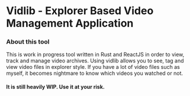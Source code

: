 # Vidlib - Explorer Based Video Management Application

### About this tool

This is work in progress tool written in Rust and ReactJS in order to view, track and manage video archives.
Using vidlib allows you to see, tag and view video files in explorer style. If you have a lot of video files such as myself, it becomes nightmare to know which videos you watched or not.

#### **It is still heavily WIP. Use it at your risk.**
